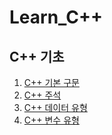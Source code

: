 # Learn_C++
## C++ 기초
1. [C++ 기본 구문](https://github.com/book111kr/Learn_Cpp/blob/main/MD/%EA%B8%B0%EB%B3%B8%20%EA%B5%AC%EB%AC%B8.md)
2. [C++ 주석](https://github.com/book111kr/Learn_C-/blob/main/MD/%EC%A3%BC%EC%84%9D.md)
3. [C++ 데이터 유형](https://github.com/book111kr/Learn_Cpp/blob/main/MD/%EB%8D%B0%EC%9D%B4%ED%84%B0%20%EC%9C%A0%ED%98%95.md)
4. [C++ 변수 유형](https://github.com/book111kr/Learn_Cpp/blob/main/MD/%EB%B3%80%EC%88%98%EC%9C%A0%ED%98%95.md)
